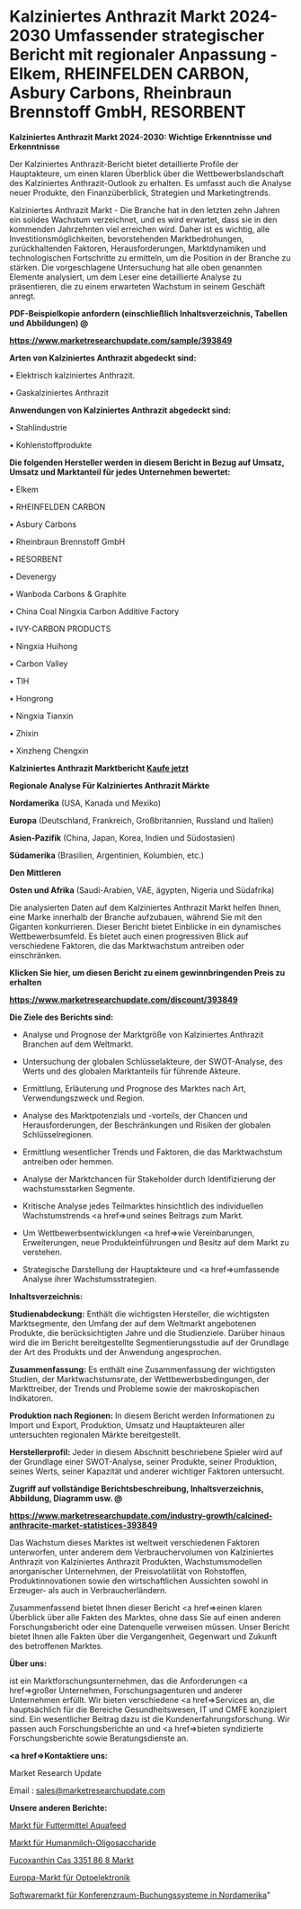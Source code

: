 # Kalziniertes Anthrazit Markt 2024-2030 Umfassender strategischer Bericht mit regionaler Anpassung - Elkem, RHEINFELDEN CARBON, Asbury Carbons, Rheinbraun Brennstoff GmbH, RESORBENT

<strong>Kalziniertes Anthrazit Markt 2024-2030: Wichtige Erkenntnisse und Erkenntnisse</strong>

Der Kalziniertes Anthrazit-Bericht bietet detaillierte Profile der Hauptakteure, um einen klaren Überblick über die Wettbewerbslandschaft des Kalziniertes Anthrazit-Outlook zu erhalten. Es umfasst auch die Analyse neuer Produkte, den Finanzüberblick, Strategien und Marketingtrends.

Kalziniertes Anthrazit Markt - Die Branche hat in den letzten zehn Jahren ein solides Wachstum verzeichnet, und es wird erwartet, dass sie in den kommenden Jahrzehnten viel erreichen wird. Daher ist es wichtig, alle Investitionsmöglichkeiten, bevorstehenden Marktbedrohungen, zurückhaltenden Faktoren, Herausforderungen, Marktdynamiken und technologischen Fortschritte zu ermitteln, um die Position in der Branche zu stärken. Die vorgeschlagene Untersuchung hat alle oben genannten Elemente analysiert, um dem Leser eine detaillierte Analyse zu präsentieren, die zu einem erwarteten Wachstum in seinem Geschäft anregt.



<strong><b>PDF-Beispielkopie anfordern (einschließlich Inhaltsverzeichnis, Tabellen und Abbildungen) @ </b></strong>

<strong><a href=https://www.marketresearchupdate.com/sample/393849>

<strong>https://www.marketresearchupdate.com/sample/393849</u></a></strong></strong>



<strong>Arten von Kalziniertes Anthrazit abgedeckt sind:</strong>

• Elektrisch kalziniertes Anthrazit.

• Gaskalziniertes Anthrazit



<strong>Anwendungen von Kalziniertes Anthrazit abgedeckt sind:</strong>

• Stahlindustrie

• Kohlenstoffprodukte



<strong>Die folgenden Hersteller werden in diesem Bericht in Bezug auf Umsatz, Umsatz und Marktanteil für jedes Unternehmen bewertet:</strong>

• Elkem

• RHEINFELDEN CARBON

• Asbury Carbons

• Rheinbraun Brennstoff GmbH

• RESORBENT

• Devenergy

• Wanboda Carbons & Graphite

• China Coal Ningxia Carbon Additive Factory

• IVY-CARBON PRODUCTS

• Ningxia Huihong

• Carbon Valley

• TIH

• Hongrong

• Ningxia Tianxin

• Zhixin

• Xinzheng Chengxin



<strong>Kalziniertes Anthrazit Marktbericht <a href=https://www.marketresearchupdate.com/buynow/393849>Kaufe jetzt</a></strong>



<strong>Regionale Analyse Für Kalziniertes Anthrazit Märkte</strong>



<strong>Nordamerika</strong> (USA, Kanada und Mexiko)



<strong>Europa</strong> (Deutschland, Frankreich, Großbritannien, Russland und Italien)



<strong>Asien-Pazifik</strong> (China, Japan, Korea, Indien und Südostasien)



<strong>Südamerika</strong> (Brasilien, Argentinien, Kolumbien, etc.)



<strong>Den Mittleren</strong> 

<strong>Osten und Afrika</strong> (Saudi-Arabien, VAE, ägypten, Nigeria und Südafrika)

Die analysierten Daten auf dem Kalziniertes Anthrazit Markt helfen Ihnen, eine Marke innerhalb der Branche aufzubauen, während Sie mit den Giganten konkurrieren. Dieser Bericht bietet Einblicke in ein dynamisches Wettbewerbsumfeld. Es bietet auch einen progressiven Blick auf verschiedene Faktoren, die das Marktwachstum antreiben oder einschränken.



<strong>Klicken Sie hier, um diesen Bericht zu einem gewinnbringenden Preis zu erhalten
</strong>

<strong><a href=https://www.marketresearchupdate.com/discount/393849>https://www.marketresearchupdate.com/discount/393849</b></u></strong></a>



<strong>Die Ziele des Berichts sind:</strong>

- Analyse und Prognose der Marktgröße von Kalziniertes Anthrazit Branchen auf dem Weltmarkt.

- Untersuchung der globalen Schlüsselakteure, der SWOT-Analyse, des Werts und des globalen Marktanteils für führende Akteure.

- Ermittlung, Erläuterung und Prognose des Marktes nach Art, Verwendungszweck und Region.

- Analyse des Marktpotenzials und -vorteils, der Chancen und Herausforderungen, der Beschränkungen und Risiken der globalen Schlüsselregionen.

- Ermittlung wesentlicher Trends und Faktoren, die das Marktwachstum antreiben oder hemmen.

- Analyse der Marktchancen für Stakeholder durch Identifizierung der wachstumsstarken Segmente.

- Kritische Analyse jedes Teilmarktes hinsichtlich des individuellen Wachstumstrends <a href=>und</a> seines Beitrags zum Markt.

- Um Wettbewerbsentwicklungen <a href=>wie</a> Vereinbarungen, Erweiterungen, neue Produkteinführungen und Besitz auf dem Markt zu verstehen.

- Strategische Darstellung der Hauptakteure und <a href=>umfas</a>sende Analyse ihrer Wachstumsstrategien.



<strong>Inhaltsverzeichnis:</strong>



<strong>Studienabdeckung:</strong> Enthält die wichtigsten Hersteller, die wichtigsten Marktsegmente, den Umfang der auf dem Weltmarkt angebotenen Produkte, die berücksichtigten Jahre und die Studienziele. Darüber hinaus wird die im Bericht bereitgestellte Segmentierungsstudie auf der Grundlage der Art des Produkts und der Anwendung angesprochen.



<strong>Zusammenfassung:</strong> Es enthält eine Zusammenfassung der wichtigsten Studien, der Marktwachstumsrate, der Wettbewerbsbedingungen, der Markttreiber, der Trends und Probleme sowie der makroskopischen Indikatoren.



<strong>Produktion nach Regionen:</strong> In diesem Bericht werden Informationen zu Import und Export, Produktion, Umsatz und Hauptakteuren aller untersuchten regionalen Märkte bereitgestellt.



<strong>Herstellerprofil:</strong> Jeder in diesem Abschnitt beschriebene Spieler wird auf der Grundlage einer SWOT-Analyse, seiner Produkte, seiner Produktion, seines Werts, seiner Kapazität und anderer wichtiger Faktoren untersucht.



<strong><b>Zugriff auf vollständige Berichtsbeschreibung, Inhaltsverzeichnis, Abbildung, Diagramm usw. @ </b></strong>

<strong><a href=https://www.marketresearchupdate.com/industry-growth/calcined-anthracite-market-statistices-393849>https://www.marketresearchupdate.com/industry-growth/calcined-anthracite-market-statistices-393849</a></strong>

Das Wachstum dieses Marktes ist weltweit verschiedenen Faktoren unterworfen, unter anderem dem Verbrauchervolumen von Kalziniertes Anthrazit von Kalziniertes Anthrazit Produkten, Wachstumsmodellen anorganischer Unternehmen, der Preisvolatilität von Rohstoffen, Produktinnovationen sowie den wirtschaftlichen Aussichten sowohl in Erzeuger- als auch in Verbraucherländern.

Zusammenfassend bietet Ihnen dieser Bericht <a href=>einen</a> klaren Überblick über alle Fakten des Marktes, ohne dass Sie auf einen anderen Forschungsbericht oder eine Datenquelle verweisen müssen. Unser Bericht bietet Ihnen alle Fakten über die Vergangenheit, Gegenwart und Zukunft des betroffenen Marktes.



<strong>Über uns:</strong>

 ist ein Marktforschungsunternehmen, das die Anforderungen <a href=>großer</a> Unternehmen, Forschungsagenturen und anderer Unternehmen erfüllt. Wir bieten verschiedene <a href=>Services</a> an, die hauptsächlich für die Bereiche Gesundheitswesen, IT und CMFE konzipiert sind. Ein wesentlicher Beitrag dazu ist die Kundenerfahrungsforschung. Wir passen auch Forschungsberichte an und <a href=>bieten</a> syndizierte Forschungsberichte sowie Beratungsdienste an.



<strong><a href=>Kontaktiere uns:</a></strong>

Market Research Update

Email : sales@marketresearchupdate.com



<strong>Unsere anderen Berichte:</strong>

<a href=https://www.linkedin.com/pulse/feed-aquafeed-market-size-growth-set-surge>Markt für Futtermittel Aquafeed</a>

<a href=https://www.linkedin.com/pulse/human-milk-oligosaccharides-market-analysis>Markt für Humanmilch-Oligosaccharide</a>

<a href=https://www.linkedin.com/pulse/fucoxanthin-cas-3351-86-8-market-sizing-up-anticipating>Fucoxanthin Cas 3351 86 8 Markt</a>

<a href=https://www.linkedin.com/pulse/europe-optoelectronics-market-2023>Europa-Markt für Optoelektronik</a>

<a href=https://www.linkedin.com/pulse/north-america-meeting-room-booking-system-software-market>Softwaremarkt für Konferenzraum-Buchungssysteme in Nordamerika</a>"
